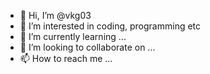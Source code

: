 - 👋 Hi, I’m @vkg03
- 👀 I’m interested in coding, programming etc
- 🌱 I’m currently learning ...
- 💞️ I’m looking to collaborate on ...
- 📫 How to reach me ...

<!---
vkg03/vkg03 is a ✨ special ✨ repository because its `README.md` (this file) appears on your GitHub profile.
You can click the Preview link to take a look at your changes.
--->
